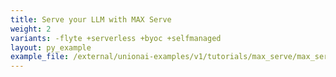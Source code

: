 ```yaml
---
title: Serve your LLM with MAX Serve
weight: 2
variants: -flyte +serverless +byoc +selfmanaged
layout: py_example
example_file: /external/unionai-examples/v1/tutorials/max_serve/max_serve.py
---
```

